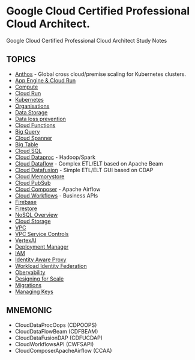 # Google Cloud Certified Professional Cloud Architect.
Google Cloud Certified Professional Cloud Architect Study Notes

## TOPICS

- [Anthos](anthos.md) - Global cross cloud/premise scaling for Kubernetes clusters.
- [App Engine & Cloud Run](app_engine.md)
- [Compute](compute.md)
- [Cloud Run](cloud_run.md)
- [Kubernetes](kubernetes.md)
- [Organisations](org.md)
- [Data Storage](data.md)
- [Data loss prevention](dlp.md)
- [Cloud Functions](cloud_functions.md)
- [Big Query](big_query.md)
- [Cloud Spanner](cloud_spanner.md)
- [Big Table](big_table.md)
- [Cloud SQL](cloud_sql.md)
- [Cloud Dataproc](cloud_dataproc.md) - Hadoop/Spark
- [Cloud Dataflow](cloud_dataflow.md) - Complex ETL/ELT based on Apache Beam
- [Cloud Datafusion](cloud_datafusion.md) -  Simple ETL/ELT GUI based on CDAP
- [Cloud Memorystore](cloud_memorystore.md)
- [Cloud PubSub](cloud_pubsub.md)
- [Cloud Composer](cloud_composer.md) - Apache Airflow
- [Cloud Workflows](cloud_workflows.md) - Business APIs
- [Firebase](firebase.md)	
- [Firestore](firestore.md)
- [NoSQL Overview](nosql.md)
- [Cloud Storage](cloud_storage.md)
- [VPC](vpc.md)
- [VPC Service Controls](vpc_service_controls.md)
- [VertexAI](vertex_ai.md)
- [Deployment Manager](deployment_maanger.md)
- [IAM](iam.md)
- [Identity Aware Proxy](iap.md)
- [Workload Identity Federation](wif.md)
- [Obervability](observability.md)
- [Designing for Scale](designing_for_scale.md)
- [Migrations](migrations.md)
- [Managing Keys](keys.md)

## MNEMONIC

- CloudDataProcOops (CDPOOPS)
- CloudDataFlowBeam (CDFBEAM)
- CloudDataFusionDAP (CDFUCDAP)
- CloudWorkflowsAPI (CWFSAPI)
- CloudComposerApacheAirflow (CCAA)
